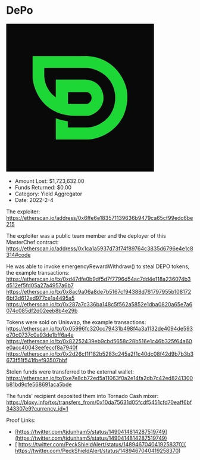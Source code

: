 # DePo
![DePo](/rektimages/DePo.png)
- Amount Lost: $1,723,632.00
- Funds Returned: $0.00
- Category: Yield Aggregator
- Date: 2022-2-4

The exploiter:  
https://etherscan.io/address/0x6ffe6e183571139636b9479ca65cf99edc6be215  
  
The exploiter was a public team member and the deployer of this MasterChef contract:  
https://etherscan.io/address/0x1ca1a5937d73f74f89764c3835d6796e4e1c8314#code  
  
He was able to invoke emergencyRewardWithdraw() to steal DEPO tokens, the example transactions:  
https://etherscan.io/tx/0xd47dfe0b9df5d7f7796d54ac7dd4e118a236074b3d512ef5fd05a27a4957a6b7  
https://etherscan.io/tx/0x8ac9a06a8de7b5167cf94388d761797955b1081726bf3d612ed977ce1a4495a5  
https://etherscan.io/tx/0x287a7c336ba148c5f562a5852e1dba0820a65e7a6074c085df2d02eeb8b4e29b  
  
Tokens were sold on Uniswap, the example transactions:  
https://etherscan.io/tx/0x05996fc320cc79431b498f4a3a1132de4094de593e70c0737c0a93de1bff6a4e  
https://etherscan.io/tx/0x82252439eb9cbd5658c28b516e1c46b325f64a60e0acc40043eefeccf8a7940f  
https://etherscan.io/tx/0x2d26cf1f182b5283c245a2f1c40dc08f42d9b7b3b3673f51f541fbef93507bbf  
  
Stolen funds were transferred to the external wallet:  
https://etherscan.io/tx/0xe7e8cb72ed5a11063f0a2e14fa2db7c42ed8241300b81bd9cfe568691aca5bde  
  
The funds' recipient deposited them into Tornado Cash mixer:  
https://bloxy.info/txs/transfers_from/0x10da75631d05fcdf5451cfd70eaff6bf343307e9?currency_id=1


Proof Links:
- [https://twitter.com/tjdunham5/status/1490414814287519749](https://twitter.com/tjdunham5/status/1490414814287519749)
- [ https://twitter.com/PeckShieldAlert/status/1489467040419258370]( https://twitter.com/PeckShieldAlert/status/1489467040419258370)


